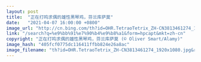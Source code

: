 ```yaml
---
layout: post
title:  "正在打鸣求偶的雄性黑琴鸡，芬兰库萨莫"
date:   "2021-04-07 16:00:00 +0800"
image_url: "http://cn.bing.com/th?id=OHR.TetraoTetrix_ZH-CN3813461274_1920x1080.jpg&rf=LaDigue_1920x1080.jpg&pid=hp"
link: "/search?q=%e9%bb%91%e7%90%b4%e9%b8%a1&form=hpcapt&mkt=zh-cn"
copyright: "正在打鸣求偶的雄性黑琴鸡，芬兰库萨莫 (© Oliver Smart/Alamy)"
image_hash: "405fcf0775dc116411ffbb824e26a8ac"
image_filename: "th?id=OHR.TetraoTetrix_ZH-CN3813461274_1920x1080.jpg&rf=LaDigue_1920x1080.jpg&pid=hp"
---
```

